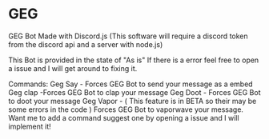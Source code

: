 # GEG
GEG Bot Made with Discord.js (This software will require a discord token from the discord api and a server with node.js)

This Bot is provided in the state of "As is" If there is a error feel free to open a issue and I will get around to fixing it.

Commands:
Geg Say - Forces GEG Bot to send your message as a embed
Geg clap -Forces GEG Bot to clap your message
Geg Doot - Forces GEG Bot to doot your message
Geg Vapor - ( This feature is in BETA so their may be some errors in the code ) Forces GEG Bot to vaporwave your message.
Want me to add a command suggest one by opening a issue and I will implement it!
